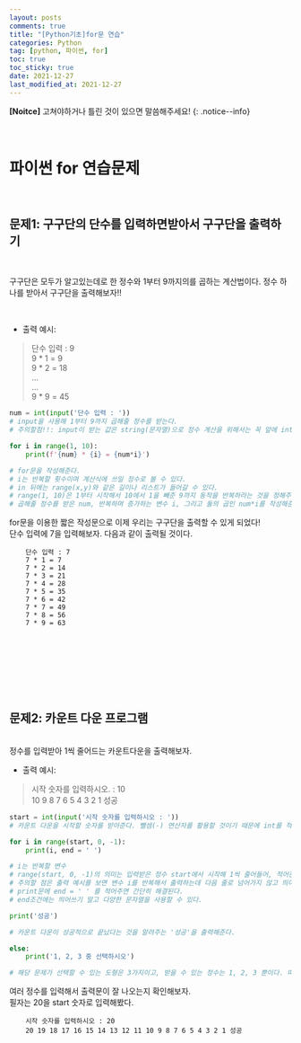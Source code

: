 ```yaml
---
layout: posts
comments: true
title: "[Python기초]for문 연습"
categories: Python
tag: [python, 파이썬, for]
toc: true
toc_sticky: true
date: 2021-12-27
last_modified_at: 2021-12-27
---
```


**[Noitce]** 고쳐야하거나 틀린 것이 있으면 말씀해주세요!
{: .notice--info}

<br>

# 파이썬 for 연습문제

<br>

## 문제1: **구구단의 단수를 입력하면받아서 구구단을 출력하기**

<br>

구구단은 모두가 알고있는데로 한 정수와 1부터 9까지의를 곱하는 계산법이다. 정수 하나를 받아서 구구단을 출력해보자!!

<br>

- 출력 예시:
> 단수 입력 : 9  
> 9 * 1 = 9  
> 9 * 2 = 18  
> ...  
> ...  
> 9 * 9 = 45  
  



```python
num = int(input('단수 입력 : '))  
# input을 사용해 1부터 9까지 곱해줄 정수를 받는다. 
# 주의할점!!: input이 받는 값은 string(문자열)으로 정수 계산을 위해서는 꼭 앞에 int를 붙여서 정수형으로 만들어줘야한다.   
```


```python
for i in range(1, 10):
    print(f'{num} * {i} = {num*i}')

# for문을 작성해준다.
# i는 반복할 횟수이며 계산식에 쓰일 정수로 볼 수 있다. 
# in 뒤에는 range(x,y)와 같은 길이나 리스트가 들어갈 수 있다.
# range(1, 10)은 1부터 시작해서 10에서 1을 빼준 9까지 동작을 반복하라는 것을 정해주는 것이다.
# 곱해줄 정수를 받은 num, 반복하며 증가하는 변수 i, 그리고 둘의 곱인 num*i를 작성해준다.
```
for문을 이용한 짧은 작성문으로 이제 우리는 구구단을 출력할 수 있게 되었다!  
단수 입력에 7을 입력해보자. 
다음과 같이 출력될 것이다.

```
    단수 입력 : 7
    7 * 1 = 7
    7 * 2 = 14
    7 * 3 = 21
    7 * 4 = 28
    7 * 5 = 35
    7 * 6 = 42
    7 * 7 = 49
    7 * 8 = 56
    7 * 9 = 63
```



<br>
<br>
<br>
<br>
<br>
<br>


## 문제2: **카운트 다운 프로그램**

<br>
 정수를 입력받아 1씩 줄어드는 카운트다운을 출력해보자.
<br>

- 출력 예시:
> 시작 숫자를 입력하시오. : 10  
> 10 9 8 7 6 5 4 3 2 1 성공
  

```python
start = int(input('시작 숫자를 입력하시오 : '))
# 카운트 다운을 시작할 숫자를 받아준다. 뺄셈(-) 연산자를 활용할 것이기 때문에 int를 적어서 정수형을 만들어준다.
```


```python
for i in range(start, 0, -1):
    print(i, end = ' ')

# i는 반복할 변수
# range(start, 0, -1)의 의미는 입력받은 정수 start에서 시작해 1씩 줄어들어, 적어준 인자 0에 +1이된 1까지 출력해준다는 것을 의미한다.
# 주의할 점은 출력 예시를 보면 변수 i를 반복해서 출력하는데 다음 줄로 넘어가지 않고 띄어쓰기 후 바로 다음 i가 출력되는 것을 확인할 수 있다.
# print문에 end = ' ' 를 적어주면 간단히 해결된다.
# end조건에는 띄어쓰기 말고 다양한 문자열을 사용할 수 있다.
```

```python
print('성공')

# 카운트 다운이 성공적으로 끝났다는 것을 알려주는 '성공'을 출력해준다.
```


```python
else:
    print('1, 2, 3 중 선택하시오')

# 해당 문제가 선택할 수 있는 도형은 3가지이고, 받을 수 있는 정수는 1, 2, 3 뿐이다. 따라서 다른 정수가 입력되었을 경우에 다른 값 입력을 요구하는 출력문을 작성한다.
```

여러 정수를 입력해서 출력문이 잘 나오는지 확인해보자.  
필자는 20을 start 숫자로 입력해봤다.  

```
    시작 숫자를 입력하시오 : 20
    20 19 18 17 16 15 14 13 12 11 10 9 8 7 6 5 4 3 2 1 성공
```
